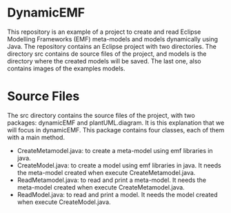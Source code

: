 # DynamicEMF
This repository is an example of a project to create and read Eclipse Modelling Frameworks (EMF) meta-models and models dynamically using Java. 
The repository contains an Eclipse project with two directories. The directory src contains de source files of the project, and models is the directory where the created models will be saved. The last one, also contains images of the examples models.   

# Source Files
The src directory contains the source files of the project, with two packages: dynamicEMF and plantUML.diagram. It is this explanation that we will focus in dynamicEMF. 
This package contains four classes, each of them with a main method.

* CreateMetamodel.java: to create a meta-model using emf libraries in java.
* CreateModel.java: to create a model using emf libraries in java. It needs the meta-model created when execute CreateMetamodel.java.
* ReadMetamodel.java: to read and print a meta-model. It needs the meta-model created when execute CreateMetamodel.java. 
* ReadModel.java: to read and print a model. It needs the model created when execute CreateModel.java.  
